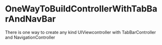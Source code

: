 # OneWayToBuildControllerWithTabBarAndNavBar
There is one way to create any kind UIViewcontroller with TabBarController and NavigationController
